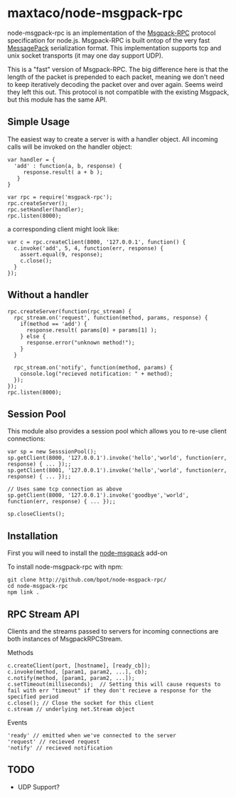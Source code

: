 maxtaco/node-msgpack-rpc
========================

node-msgpack-rpc is an implementation of the [Msgpack-RPC](http://redmine.msgpack.org/projects/msgpack/wiki/RPCDesign) protocol specification for node.js.  Msgpack-RPC is built ontop of the very fast [MessagePack](http://msgpack.org) serialization format. This implementation supports tcp and unix socket transports (it may one day support UDP).

This is a "fast" version of Msgpack-RPC.  The big difference here is that the length of the packet is prepended to each packet,
meaning we don't need to keep iteratively decoding the packet over and over again.  Seems weird they left this out.   This protocol
is not compatible with the existing Msgpack, but this module has the same API.


Simple Usage
------------

The easiest way to create a server is with a handler object.  All incoming calls will be invoked on the handler object:
    
    var handler = {
      'add' : function(a, b, response) {
         response.result( a + b );
       }
    }

    var rpc = require('msgpack-rpc');
    rpc.createServer();
    rpc.setHandler(handler);
    rpc.listen(8000);

a corresponding client might look like:

    var c = rpc.createClient(8000, '127.0.0.1', function() {
      c.invoke('add', 5, 4, function(err, response) {
        assert.equal(9, response);
        c.close();
      }
    });


Without a handler
-----------------

    rpc.createServer(function(rpc_stream) {
      rpc_stream.on('request', function(method, params, response) {
        if(method == 'add') {
          response.result( params[0] + params[1] );
        } else {
          response.error("unknown method!");
        }
      }

      rpc_stream.on('notify', function(method, params) {
        console.log("recieved notification: " + method);
      });
    });
    rpc.listen(8000);

Session Pool
------------

This module also provides a session pool which allows you to re-use client connections:

    var sp = new SesssionPool();
    sp.getClient(8000, '127.0.0.1').invoke('hello','world', function(err, response) { ... });;
    sp.getClient(8001, '127.0.0.1').invoke('hello','world', function(err, response) { ... });;
    
    // Uses same tcp connection as above
    sp.getClient(8000, '127.0.0.1').invoke('goodbye','world', function(err, response) { ... });;

    sp.closeClients();

Installation
------------

First you will need to install the [node-msgpack](http://github.com/pgriess/node-msgpack) add-on

To install node-msgpack-rpc with npm:

    git clone http://github.com/bpot/node-msgpack-rpc/
    cd node-msgpack-rpc
    npm link .


RPC Stream API
--------------

Clients and the streams passed to servers for incoming connections are both instances of MsgpackRPCStream.

Methods

    c.createClient(port, [hostname], [ready_cb]);
    c.invoke(method, [param1, param2, ...], cb);
    c.notify(method, [param1, param2, ...]);
    c.setTimeout(milliseconds);  // Setting this will cause requests to fail with err "timeout" if they don't recieve a response for the specified period
    c.close(); // Close the socket for this client
    c.stream // underlying net.Stream object

Events

    'ready' // emitted when we've connected to the server
    'request' // recieved request
    'notify' // recieved notification


TODO
----
* UDP Support?

